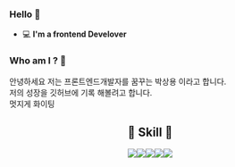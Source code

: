 ### Hello 👋   

 - 💻   **I'm a frontend Develover**    

### Who am I ? 🤔

안녕하세요 저는 프론트엔드개발자를 꿈꾸는 박상용 이라고 합니다.<br>
저의 성장을 깃허브에 기록 해볼려고 합니다.<br>
멋지게 화이팅

<h2 align="center"> 🌈 Skill 🌈 </h2>
<p align="center"><img src="https://img.shields.io/badge/HTML5-E34F26?style=flat-square&logo=HTML5&logoColor=white" /><img src="https://img.shields.io/badge/CSS3-blue?style=flat-square&logo=css3&logoColor=white" /><img src="https://img.shields.io/badge/JAVASCRIPT-yellow?style=flat-square&logo=javascript&logoColor=white" /><img src="https://img.shields.io/badge/REACT-skyblue?style=flat-square&logo=react&logoColor=white" /><img src="https://img.shields.io/badge/GIT-black?style=flat-square&logo=git&logoColor=white" /></p>

